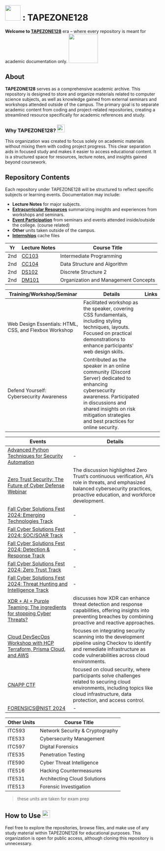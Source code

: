 # <img src="https://media.infosec.exchange/infosec.exchange/custom_emojis/images/000/029/056/original/6fb1e9cf4258bc9e.png" length="50" width="50" /> : TAPEZONE128 

**Welcome to [TAPEZONE128](https://github.com/TAPEZONE128)** era – where every repository is meant for academic documentation only. <img src="https://c.tenor.com/Ez99PJpx8PwAAAAC/tenor.gif" width="95" length="25" />

## About

**TAPEZONE128** serves as a comprehensive academic archive. This repository is designed to store and organize materials related to computer science subjects, as well as knowledge gained from external seminars and workshops attended outside of the campus. The primary goal is to separate academic content from coding and project-related repositories, creating a streamlined resource specifically for academic references and study.

### Why TAPEZONE128?  <img src="https://media.infosec.exchange/infosec.exchange/custom_emojis/images/000/170/641/static/72d670f0863a3d55.png" length="25" width="25" />

This organization was created to focus solely on academic materials without mixing them with coding project progress. This clear separation aids in focused study and makes it easier to access educational content. It is a structured space for resources, lecture notes, and insights gained beyond coursework.

## Repository Contents

Each repository under TAPEZONE128 will be structured to reflect specific subjects or learning events. Documentation may include:

- **Lecture Notes** for major subjects.
- [**Extracurricular Resources**](https://github.com/TAPEZONE128/xtra-reso) summarizing insights and experiences from workshops and seminars.
- [**Event Participation**](https://github.com/TAPEZONE128/event-participation/tree/main) from seminars and events attended inside/outside the college. (course related)
- **Other** units taken outside of the campus.
- [**Internships**](https://github.com/TAPEZONE128/internships-files) cache files

| Yr | Lecture Notes | Course Title | 
|---|-------------|-------|
| 2nd | [CC103](https://github.com/TAPEZONE128/intermediate-programming) | Intermediate Programming |  
| 2nd | [CC104](https://github.com/TAPEZONE128/data-structure-and-algorithms) | Data Structure and Algorithm |  
| 2nd | [DS102](https://github.com/TAPEZONE128/discrete-structures-ii) | Discrete Structure 2 |  
| 2nd | [DM101](https://github.com/TAPEZONE128/organization-and-management-concepts) | Organization and Management Concepts |  

| Training/Workshop/Seminar | Details | Links |
|----------|---------|-------|
| Web Design Essentials: HTML, CSS, and Flexbox Workshop | Facilitated workshop as the speaker, covering CSS fundamentals, including styling techniques, layouts. Focused on practical demonstrations to enhance participants' web design skills. | |
| Defend Yourself: Cybersecurity Awareness | Contributed as the speaker in an online community (Discord Server) dedicated to enhancing cybersecurity awareness. Participated in discussions and shared insights on risk mitigation strategies and best practices for online security. | |

| Events | Details | 
|----------|---------|
| [Advanced Python Techniques for Security Automation](https://www.sans.org/webcasts/advanced-python-techniques-for-security-automation-oct-24/) | - |
| [Zero Trust Security: The Future of Cyber Defense Webinar](https://github.com/TAPEZONE128/event-participation/blob/main/Zero%20Trust%20Security%20-%20The%20Future%20Of%20Cyber%20Defense.pdf) | The discussion highlighted Zero Trust’s continuous verification, AI’s role in threats, and emphasized balanced cybersecurity practices, proactive education, and workforce development. |
| [Fall Cyber Solutions Fest 2024: Emerging Technologies Track](https://github.com/TAPEZONE128/event-participation/tree/main/SANS%20Fall%20Cyber%20Solutions%20Fest%202024/Emerging%20Technologies%20Track) | - |
| [Fall Cyber Solutions Fest 2024: SOC/SOAR Track](https://github.com/TAPEZONE128/event-participation/tree/main/SANS%20Fall%20Cyber%20Solutions%20Fest%202024/SOC-SOAR%20Track) | - |
| [Fall Cyber Solutions Fest 2024: Detection & Response Track](https://github.com/TAPEZONE128/event-participation/tree/main/SANS%20Fall%20Cyber%20Solutions%20Fest%202024/Detection%20%26%20Response%20Track) | - |
| [Fall Cyber Solutions Fest 2024: Zero Trust Track](https://github.com/TAPEZONE128/event-participation/tree/main/SANS%20Fall%20Cyber%20Solutions%20Fest%202024/Zero%20Trust%20Track) | - |
| [Fall Cyber Solutions Fest 2024: Threat Hunting and Intelligence Track](https://github.com/TAPEZONE128/event-participation/tree/main/SANS%20Fall%20Cyber%20Solutions%20Fest%202024/Threat%20Hunting%20and%20Intelligence%20Track) | - |
| [XDR + AI + Purple Teaming: The ingredients for stopping Cyber Threats?](https://info.integrity360.com/integrity360-xdr-webinar-on-demand) | discusses how XDR can enhance threat detection and response capabilities, offering insights into preventing breaches by combining proactive and reactive approaches. |
| [Cloud DevSecOps Workshop with HCP Terraform, Prisma Cloud, and AWS](https://github.com/TAPEZONE128/prisma-cloud-devsecops-workshop) | focuses on integrating security scanning into the development pipeline using Checkov to identify and remediate infrastructure as code vulnerabilities across cloud environments. |
| [CNAPP CTF](https://prismacloud3.ctfd.io/) | focused on cloud security, where participants solve challenges related to securing cloud environments, including topics like cloud infrastructure, data protection, and access control. |
| [FORENSICS@NIST 2024](https://www.nist.gov/news-events/events/2024/11/forensicsnist-2024) | - |

| Other Units | Course Title |
|-------------|-------------|
| ITC593 | Network Security & Cryptography |
| ITE533 | Cybersecurity Management |
| ITC597 | Digital Forensics |
| ITE535 | Penetration Testing |
| ITE590 | Cyber Threat Intelligence |
| ITE516 | Hacking Countermeasures |
| ITE531 | Architecting Cloud Solutions |
| ITE513 | Forensic Investigation |

> these units are taken for exam prep


## How to Use <img src="https://media.infosec.exchange/infosec.exchange/custom_emojis/images/000/170/619/static/369c8d541ed279a6.png" length="25" width="25" />

Feel free to explore the repositories, browse files, and make use of any study material within TAPEZONE128 for educational purposes. This organization is open for public access, although cloning this repository is unnecessary.
